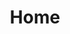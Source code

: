 ---
title: "Home"
layout: homepage
description: "Empowering open-source AI [research](/research/)."
---